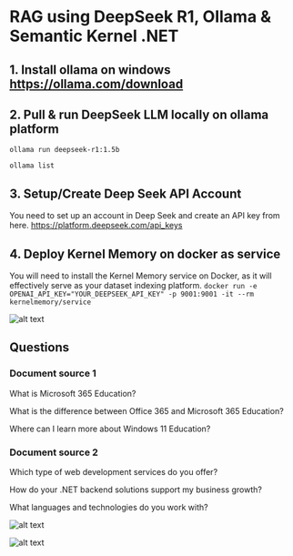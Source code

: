 # RAG using DeepSeek R1, Ollama & Semantic Kernel .NET

## 1. Install ollama on windows https://ollama.com/download 

## 2. Pull & run DeepSeek LLM locally on ollama platform 

``` ollama run deepseek-r1:1.5b ```

``` ollama list ```

## 3. Setup/Create Deep Seek API Account 
You need to set up an account in Deep Seek and create an API key from here. https://platform.deepseek.com/api_keys 

## 4. Deploy Kernel Memory on docker as service

You will need to install the Kernel Memory service on Docker, as it will effectively serve as your dataset indexing platform.
``` docker run -e OPENAI_API_KEY="YOUR_DEEPSEEK_API_KEY" -p 9001:9001 -it --rm kernelmemory/service ```

![alt text](image.png)


## Questions


### Document source 1

What is Microsoft 365 Education?

What is the difference between Office 365 and Microsoft 365 Education?

Where can I learn more about Windows 11 Education?


### Document source 2 


Which type of web development services do you offer?

How do your .NET backend solutions support my business growth?

What languages and technologies do you work with?


![alt text](Question.png)


![alt text](KM-memory-in-docker.png)
